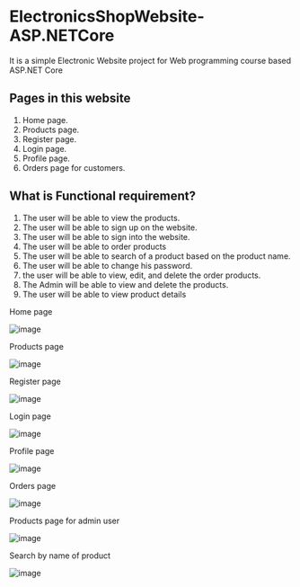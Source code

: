 # ElectronicsShopWebsite-ASP.NETCore
It is a simple Electronic Website project for Web programming course based ASP.NET Core

Pages in this website
----------------------------
1. Home page.
2. Products page.
3. Register page.
4. Login page.
5. Profile page.
6. Orders page for customers.

   
What is Functional requirement?
----------------------------
1. The user will be able to view the products.
2. The user will be able to sign up on the website.
3. The user will be able to sign into the website.
4. The user will be able to order products
5. The user will be able to search of a product based on 
the product name.
6. The user will be able to change his password.
7. the user will be able to view, edit, and delete the order 
products.
8. The Admin will be able to view and delete the 
products.
9. The user will be able to view product details

Home page

![image](https://github.com/dalal-01/ElectronicsShopWebsite-ASP.NETCore/assets/113533489/5b8e6587-6f89-4db6-9375-879d0118cb43)

Products page

![image](https://github.com/dalal-01/ElectronicsShopWebsite-ASP.NETCore/assets/113533489/782982d7-7e80-40f5-831b-75cbb15742e6)

Register page

![image](https://github.com/dalal-01/ElectronicsShopWebsite-ASP.NETCore/assets/113533489/fc420914-6603-4b54-a2ab-5c5bf6a0d3c9)

Login page

![image](https://github.com/dalal-01/ElectronicsShopWebsite-ASP.NETCore/assets/113533489/3e426dd7-69b8-4d43-8cc0-0f1c5487dcec)

Profile page

![image](https://github.com/dalal-01/ElectronicsShopWebsite-ASP.NETCore/assets/113533489/6942c6e9-a580-40c2-add9-a96285daa3f6)

Orders page

![image](https://github.com/dalal-01/ElectronicsShopWebsite-ASP.NETCore/assets/113533489/b471c623-695c-4490-8d26-388de6c2ea77)

Products page for admin user

![image](https://github.com/dalal-01/ElectronicsShopWebsite-ASP.NETCore/assets/113533489/2ec51665-91bb-4228-a935-72c6766f9146)

Search by name of product

![image](https://github.com/dalal-01/ElectronicsShopWebsite-ASP.NETCore/assets/113533489/b0436c84-0daf-48c8-8389-29b7777f2cde)














